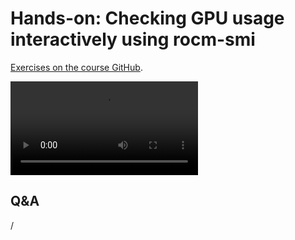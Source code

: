 # Hands-on: Checking GPU usage interactively using rocm-smi

[Exercises on the course GitHub](https://github.com/Lumi-supercomputer/Getting_Started_with_AI_workshop/tree/ai-202405291/04_Understanding_GPU_activity_and_checking_jobs).

<video src="https://462000265.lumidata.eu/ai-20240529/recordings/E04_Workarounds.mp4" controls="controls">
</video>


## Q&A

/
